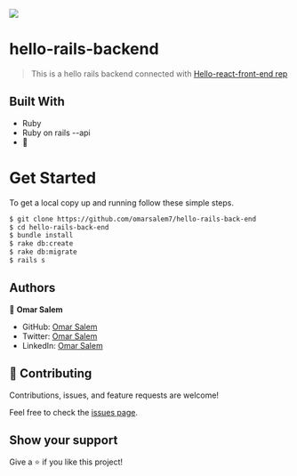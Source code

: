 ![](https://img.shields.io/badge/Hello-App-blueviolet)

# hello-rails-backend
> This is a hello rails backend connected with [Hello-react-front-end rep](https://github.com/omarsalem7/hello-react-front-end) 
## Built With

- Ruby
- Ruby on rails --api
- 💓

# Get Started
To get a local copy up and running follow these simple steps.

```bash
$ git clone https://github.com/omarsalem7/hello-rails-back-end
$ cd hello-rails-back-end
$ bundle install 
$ rake db:create 
$ rake db:migrate 
$ rails s 
```

## Authors

👤 **Omar Salem**

- GitHub: [Omar Salem](https://github.com/omarsalem7)
- Twitter: [Omar Salem](https://twitter.com/Omar80491499)
- LinkedIn: [Omar Salem](https://www.linkedin.com/in/omar-salem-a6945b177/)


## 🤝 Contributing

Contributions, issues, and feature requests are welcome!

Feel free to check the [issues page](../../issues/).

## Show your support

Give a ⭐️ if you like this project!

